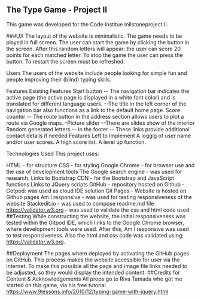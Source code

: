 ## The Type Game - Project II
This game was developed for the Code Institue milstoneproject II.

###UX
The layout of the website is minimalistic. The game needs to be played in full screen.
The user can start the game by clicking the <START> button in the screen.
After this random letters will appear; the user can score 20 points for each matched letter.
To stop the game the user can press the <ESC> button. To restart the screen must be refreshed.

Users
The users of the website include people looking for simple fun and people improving their (blind) typing skills.

Features
Existing Features
Start button -- The navigation bar indicates the active page (the active page is displayed in a white font color) and is translated for different language users. --The title in the left corner of the navigation bar also functions as a link to the default home page.
Score counter -- The route button in the address section allows users to plot a route via Google maps. -Picture slider --There are slides show of the interior
Random generated letters -- in the footer -- These links provide additional contact details if needed
Features Left to Implement
A loggig of user name and/or user scores.
A high score list.
A level up function.

Technologies Used
This project uses:

HTML - for structure
CSS - for styling
Google Chrome - for browser use and the use of development tools
The Google search engine - was used for research.
Links to Bootstrap CDN - for the Bootstrap and JavaScript functions
Links to JQuery scripts
GitHub - repository hosted on Github -Gotpod: was used as cloud IDE solution
Git Pages - Website is hosted on Github pages
Am I responsive - was used for testing responsiveness of the website
Stackedit.io - was used to compose readme.md file
https://validator.w3.org - was used to validate the css and html code used
##Testing
While constructing the website, the initial responsiveness was tested within the Gitpod IDE, which links to the Google Chrome browser, where development tools were used.
After this, Am I responsive was used to test responsiveness.
Also the html and css code was validated using; https://validator.w3.org. 

##Deployment
The pages where deployed by activating the GitHub pages on GitHub. This process makes the website accessible for user via the internet. To make this possible all the page and image file links needed to be adjusted, so they would display the intended content.
##Credits for Content & Acknowledgements
All props go to Riva Tamada who got me started on this game, via his free tutorial
https://www.9lessons.info/2010/12/typing-game-with-jquery.html

